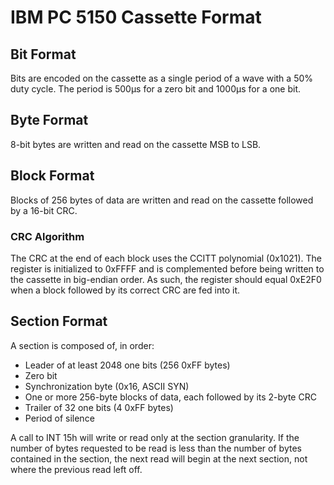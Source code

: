 # IBM PC 5150 Cassette Format

## Bit Format

Bits are encoded on the cassette as a single period of a wave with a 50% duty cycle.  The period is 500µs for a zero bit and 1000µs for a one bit.

## Byte Format

8-bit bytes are written and read on the cassette MSB to LSB.

## Block Format

Blocks of 256 bytes of data are written and read on the cassette followed by a 16-bit CRC.

### CRC Algorithm

The CRC at the end of each block uses the CCITT polynomial (0x1021).  The register is initialized to 0xFFFF and is complemented before being written to the cassette in big-endian order.  As such, the register should equal 0xE2F0 when a block followed by its correct CRC are fed into it.

## Section Format

A section is composed of, in order:
 * Leader of at least 2048 one bits (256 0xFF bytes)
 * Zero bit
 * Synchronization byte (0x16, ASCII SYN)
 * One or more 256-byte blocks of data, each followed by its 2-byte CRC
 * Trailer of 32 one bits (4 0xFF bytes)
 * Period of silence

A call to INT 15h will write or read only at the section granularity.  If the number of bytes requested to be read is less than the number of bytes contained in the section, the next read will begin at the next section, not where the previous read left off.
